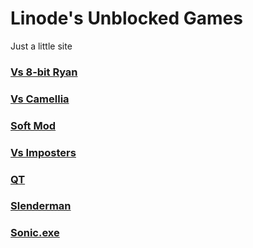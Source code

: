 # Linode's Unblocked Games
Just a little site
###
### [Vs 8-bit Ryan](https://twastinfg.github.io/FNF-Online-23/8bitryan) 
### [Vs Camellia](https://twastinfg.github.io/FNF-Online-23/camellia)
### [Soft Mod](https://twastinfg.github.io/FNF-Online-23/fnf-soft)     
### [Vs Imposters](https://twastinfg.github.io/FNF-Online-23/impostor-v3)
### [QT](https://twastinfg.github.io/FNF-Online-23/qt)
### [Slenderman](https://twastinfg.github.io/FNF-Online-23/slenderman)
### [Sonic.exe](https://twastinfg.github.io/FNF-Online-23/sonic-exe)
